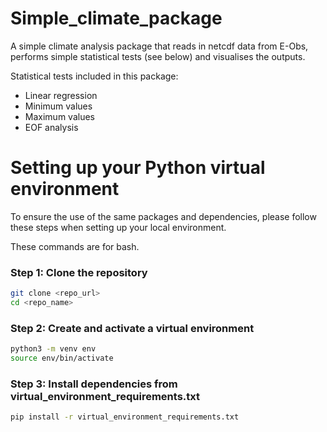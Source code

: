 # Simple_climate_package

A simple climate analysis package that reads in netcdf data from E-Obs, performs simple statistical tests (see below) and visualises the outputs. 

Statistical tests included in this package:
- Linear regression
- Minimum values
- Maximum values
- EOF analysis 

# Setting up your Python virtual environment

To ensure the use of the same packages and dependencies, please follow these steps when setting up your local environment.

These commands are for bash. 

### Step 1: Clone the repository
```bash
git clone <repo_url>
cd <repo_name>
```

### Step 2: Create and activate a virtual environment
```bash
python3 -m venv env
source env/bin/activate
```

### Step 3: Install dependencies from virtual_environment_requirements.txt
```bash 
pip install -r virtual_environment_requirements.txt
```

